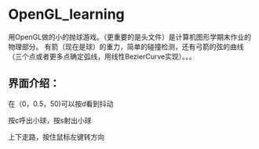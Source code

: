 # OpenGL_learning

用OpenGL做的小的抛球游戏。（更重要的是头文件）是计算机图形学期末作业的物理部分。
有箭（现在是球）的重力，简单的碰撞检测，还有弓箭的弦的曲线（三个点或者更多点确定弧线，用线性BezierCurve实现）。。。


## 界面介绍：

在（0，0.5，50)可以按d看到抖动

按c呼出小球，按s射出小球

上下走路，按住鼠标左键转方向

